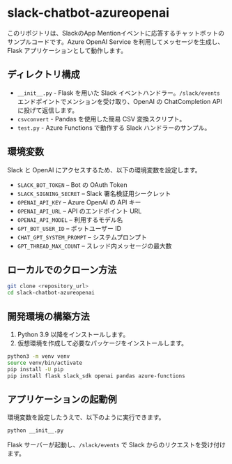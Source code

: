 # slack-chatbot-azureopenai

このリポジトリは、SlackのApp Mentionイベントに応答するチャットボットのサンプルコードです。Azure OpenAI Service を利用してメッセージを生成し、Flask アプリケーションとして動作します。

## ディレクトリ構成

- `__init__.py` - Flask を用いた Slack イベントハンドラー。`/slack/events` エンドポイントでメンションを受け取り、OpenAI の ChatCompletion API に投げて返信します。
- `csvconvert` - Pandas を使用した簡易 CSV 変換スクリプト。
- `test.py` - Azure Functions で動作する Slack ハンドラーのサンプル。

## 環境変数

Slack と OpenAI にアクセスするため、以下の環境変数を設定します。

- `SLACK_BOT_TOKEN` – Bot の OAuth Token
- `SLACK_SIGNING_SECRET` – Slack 署名検証用シークレット
- `OPENAI_API_KEY` – Azure OpenAI の API キー
- `OPENAI_API_URL` – API のエンドポイント URL
- `OPENAI_API_MODEL` – 利用するモデル名
- `GPT_BOT_USER_ID` – ボットユーザー ID
- `CHAT_GPT_SYSTEM_PROMPT` – システムプロンプト
- `GPT_THREAD_MAX_COUNT` – スレッド内メッセージの最大数

## ローカルでのクローン方法

```bash
git clone <repository_url>
cd slack-chatbot-azureopenai
```

## 開発環境の構築方法

1. Python 3.9 以降をインストールします。
2. 仮想環境を作成して必要なパッケージをインストールします。

```bash
python3 -m venv venv
source venv/bin/activate
pip install -U pip
pip install flask slack_sdk openai pandas azure-functions
```

## アプリケーションの起動例

環境変数を設定したうえで、以下のように実行できます。

```bash
python __init__.py
```

Flask サーバーが起動し、`/slack/events` で Slack からのリクエストを受け付けます。

